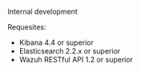 Internal development

Requesites:
- Kibana 4.4 or superior
- Elasticsearch 2.2.x or superior
- Wazuh RESTful API 1.2 or superior
